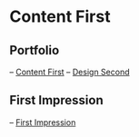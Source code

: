 # Content First

## Portfolio
– [Content First](../index.md)
– [Design Second](https://www.figma.com/proto/go23211pKO2ZixcvrFVZSI/ANJ-%E2%80%94-First-impression-presentaion?page-id=0%3A1&type=design&node-id=88-372&viewport=273%2C-1040%2C0.27&t=Bbw6n7vffQFz1VAF-1&scaling=min-zoom&mode=design)

## First Impression
– [First Impression](../02-first-impression/index.md)
